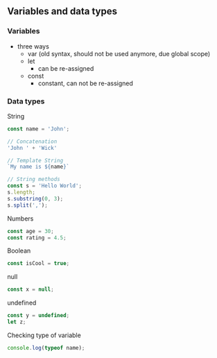 ## Variables and data types

### Variables
- three ways
    - var (old syntax, should not be used anymore, due global scope)
    - let 
        - can be re-assigned
    - const
        - constant, can not be re-assigned

### Data types
String
```javascript
const name = 'John';

// Concatenation
'John ' + 'Wick'

// Template String
`My name is ${name}`

// String methods
const s = 'Hello World';
s.length;
s.substring(0, 3);
s.split(',');
```

Numbers
```javascript
const age = 30;
const rating = 4.5;
```

Boolean
```javascript
const isCool = true;
```

null
```javascript
const x = null;
```

undefined
```javascript
const y = undefined;
let z;
```

Checking type of variable
```javascript
console.log(typeof name);
```